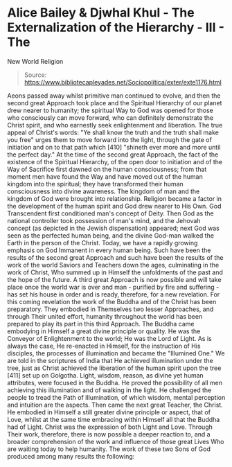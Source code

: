 # Alice Bailey & Djwhal Khul - The Externalization of the Hierarchy - III - The
New World Religion

> Source: https://www.bibliotecapleyades.net/Sociopolitica/exter/exte1176.html

Aeons passed away whilst primitive man continued to evolve, and then the second great Approach took place and the Spiritual Hierarchy of our planet drew nearer to humanity; the spiritual Way to God was opened for those who consciously can move forward, who can definitely demonstrate the Christ spirit, and who earnestly seek enlightenment and liberation. The true appeal of Christ's words: "Ye shall know the truth and the truth shall make you free" urges them to move forward into the light, through the gate of initiation and on to that path which [410] "shineth ever more and more until the perfect day." At the time of the second great Approach, the fact of the existence of the Spiritual Hierarchy, of the open door to initiation and of the Way of Sacrifice first dawned on the human consciousness; from that moment men have found the Way and have moved out of the human kingdom into the spiritual; they have transformed their human consciousness into divine awareness. The kingdom of man and the kingdom of God were brought into relationship. Religion became a factor in the development of the human spirit and God drew nearer to His Own. God Transcendent first conditioned man's concept of Deity. Then God as the national controller took possession of man's mind, and the Jehovah concept (as depicted in the Jewish dispensation) appeared; next God was seen as the perfected human being, and the divine God-man walked the Earth in the person of the Christ. Today, we have a rapidly growing emphasis on God Immanent in every human being. Such have been the results of the second great Approach and such have been the results of the work of the world Saviors and Teachers down the ages, culminating in the work of Christ, Who summed up in Himself the unfoldments of the past and the hope of the future.
A third great Approach is now possible and will take place once the world war is over and man - purified by fire and suffering - has set his house in order and is ready, therefore, for a new revelation. For this coming revelation the work of the Buddha and of the Christ has been preparatory. They embodied in Themselves two lesser Approaches, and through Their united effort, humanity throughout the world has been prepared to play its part in this third Approach.
The Buddha came embodying in Himself a great divine principle or quality. He was the Conveyor of Enlightenment to the world; He was the Lord of Light. As is always the case, He re-enacted in Himself, for the instruction of His disciples, the processes of illumination and became the "Illumined One." We are told in the scriptures of India that He achieved illumination under the tree, just as Christ achieved the liberation of the human spirit upon the tree [411] set up on Golgotha. Light, wisdom, reason, as divine yet human attributes, were focused in the Buddha. He proved the possibility of all men achieving this illumination and of walking in the light. He challenged the people to tread the Path of Illumination, of which wisdom, mental perception and intuition are the aspects.
Then came the next great Teacher, the Christ. He embodied in Himself a still greater divine principle or aspect, that of Love, whilst at the same time embracing within Himself all that the Buddha had of Light. Christ was the expression of both Light and Love.
Through Their work, therefore, there is now possible a deeper reaction to, and a broader comprehension of the work and influence of those great Lives Who are waiting today to help humanity. The work of these two Sons of God produced among many results the following:
